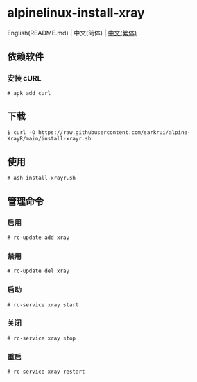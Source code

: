 # alpinelinux-install-xray

English(README.md) | 中文(简体) | [中文(繁体)](README_zh-tw.md)


## 依赖软件

### 安装 cURL

```
# apk add curl
```

## 下载

```
$ curl -O https://raw.githubusercontent.com/sarkrui/alpine-XrayR/main/install-xrayr.sh
```

## 使用

```
# ash install-xrayr.sh
```

## 管理命令

### 启用

```
# rc-update add xray
```

### 禁用

```
# rc-update del xray
```

### 启动

```
# rc-service xray start
```

### 关闭

```
# rc-service xray stop
```

### 重启

```
# rc-service xray restart
```
